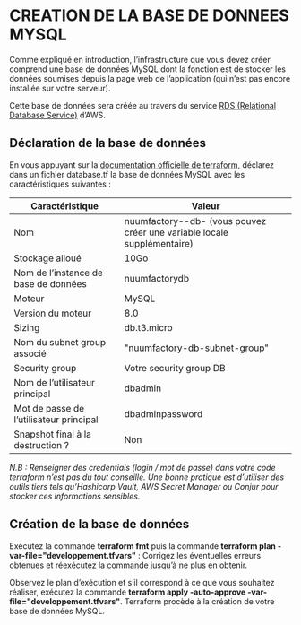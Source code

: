 # CREATION DE LA BASE DE DONNEES MYSQL

Comme expliqué en introduction, l’infrastructure que vous devez créer comprend une base de données MySQL dont la fonction est de stocker les données soumises depuis la page web de l’application (qui n’est pas encore installée sur votre serveur).

Cette base de données sera créée au travers du service [RDS (Relational Database Service)](https://aws.amazon.com/fr/rds/?nc1=h_ls) d’AWS.

## Déclaration de la base de données

En vous appuyant sur la [documentation officielle de terraform](https://registry.terraform.io/providers/hashicorp/aws/latest/docs/resources/db_instance), déclarez dans un fichier database.tf la base de données MySQL avec les caractéristiques suivantes :

| Caractéristique                         | Valeur                                                                                        |
|-----------------------------------------|-----------------------------------------------------------------------------------------------|
| Nom                                     | nuumfactory-<environnement>-db-<digit> (vous pouvez créer une variable locale supplémentaire) |
| Stockage alloué                         | 10Go                                                                                          |
| Nom de l’instance de base de données    | nuumfactorydb<digit>                                                                          |
| Moteur                                  | MySQL                                                                                         |
| Version du moteur                       | 8.0                                                                                           |
| Sizing                                  | db.t3.micro                                                                                   |
| Nom du subnet group associé             | "nuumfactory-db-subnet-group"                                                                 |
| Security group                          | Votre security group DB                                                                       |
| Nom de l’utilisateur principal          | dbadmin                                                                                       |
| Mot de passe de l’utilisateur principal | dbadminpassword                                                                               |
| Snapshot final à la destruction ?       | Non                                                                                           |

*N.B : Renseigner des credentials (login / mot de passe) dans votre code terraform n’est pas du tout conseillé. Une bonne pratique est d’utiliser des outils tiers tels qu’Hashicorp Vault, AWS Secret Manager ou Conjur pour stocker ces informations sensibles.*

## Création de la base de données

Exécutez la commande **terraform fmt** puis la commande **terraform plan -var-file="developpement.tfvars"** : Corrigez les éventuelles erreurs obtenues et réexécutez la commande jusqu’à ne plus en obtenir.

Observez le plan d’exécution et s’il correspond à ce que vous souhaitez réaliser, exécutez la commande **terraform apply -auto-approve -var-file="developpement.tfvars"**. Terraform procède à la création de votre base de données MySQL.